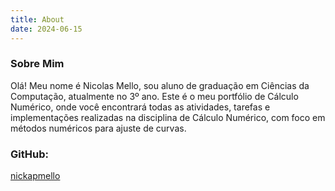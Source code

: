 ```yaml
---
title: About
date: 2024-06-15
---
```


### Sobre Mim

Olá! Meu nome é Nicolas Mello, sou aluno de graduação em Ciências da Computação, atualmente no 3º ano. Este é o meu portfólio de Cálculo Numérico, onde você encontrará todas as atividades, tarefas e implementações realizadas na disciplina de Cálculo Numérico, com foco em métodos numéricos para ajuste de curvas.

### GitHub:
[nickapmello](https://github.com/nickapmello/portfolio)
